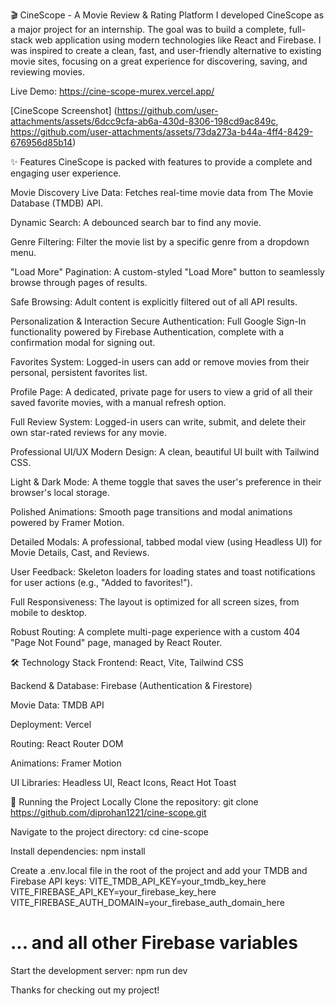 🎬 CineScope - A Movie Review & Rating Platform
I developed CineScope as a major project for an internship. The goal was to build a complete, full-stack web application using modern technologies like React and Firebase. I was inspired to create a clean, fast, and user-friendly alternative to existing movie sites, focusing on a great experience for discovering, saving, and reviewing movies.

Live Demo: https://cine-scope-murex.vercel.app/

[CineScope Screenshot] 
(https://github.com/user-attachments/assets/6dcc9cfa-ab6a-430d-8306-198cd9ac849c,
https://github.com/user-attachments/assets/73da273a-b44a-4ff4-8429-676956d85b14)

✨ Features
CineScope is packed with features to provide a complete and engaging user experience.

Movie Discovery
Live Data: Fetches real-time movie data from The Movie Database (TMDB) API.

Dynamic Search: A debounced search bar to find any movie.

Genre Filtering: Filter the movie list by a specific genre from a dropdown menu.

"Load More" Pagination: A custom-styled "Load More" button to seamlessly browse through pages of results.

Safe Browsing: Adult content is explicitly filtered out of all API results.

Personalization & Interaction
Secure Authentication: Full Google Sign-In functionality powered by Firebase Authentication, complete with a confirmation modal for signing out.

Favorites System: Logged-in users can add or remove movies from their personal, persistent favorites list.

Profile Page: A dedicated, private page for users to view a grid of all their saved favorite movies, with a manual refresh option.

Full Review System: Logged-in users can write, submit, and delete their own star-rated reviews for any movie.

Professional UI/UX
Modern Design: A clean, beautiful UI built with Tailwind CSS.

Light & Dark Mode: A theme toggle that saves the user's preference in their browser's local storage.

Polished Animations: Smooth page transitions and modal animations powered by Framer Motion.

Detailed Modals: A professional, tabbed modal view (using Headless UI) for Movie Details, Cast, and Reviews.

User Feedback: Skeleton loaders for loading states and toast notifications for user actions (e.g., "Added to favorites!").

Full Responsiveness: The layout is optimized for all screen sizes, from mobile to desktop.

Robust Routing: A complete multi-page experience with a custom 404 "Page Not Found" page, managed by React Router.

🛠️ Technology Stack
Frontend: React, Vite, Tailwind CSS

Backend & Database: Firebase (Authentication & Firestore)

Movie Data: TMDB API

Deployment: Vercel

Routing: React Router DOM

Animations: Framer Motion

UI Libraries: Headless UI, React Icons, React Hot Toast

🚀 Running the Project Locally
Clone the repository:
git clone https://github.com/diprohan1221/cine-scope.git

Navigate to the project directory:
cd cine-scope

Install dependencies:
npm install

Create a .env.local file in the root of the project and add your TMDB and Firebase API keys:
VITE_TMDB_API_KEY=your_tmdb_key_here
VITE_FIREBASE_API_KEY=your_firebase_key_here
VITE_FIREBASE_AUTH_DOMAIN=your_firebase_auth_domain_here
# ... and all other Firebase variables

Start the development server:
npm run dev

Thanks for checking out my project!
